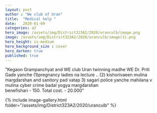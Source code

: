 ```yaml
---
layout: post
author : "We club of Uran"
title:  "Medical help "
date:   2020-01-09
categories: a2
hero_image: /assets/img/District323A2/2020/uranculb/image.png
image: /assets/img/District323A2/2020/uranculb/image(1).png
hero_height: is-medium
hero_background_size : cover
hero_darken: true
published: true
---
```


"Kegaon Grampanchyat and WE club Uran twinning madhe WE Dr. Priti Gade yanche (1)pregnancy ladies na lecture .. (2) kishorivaeen mulina margdarshan and sanitory pad vatap 3) sagari police yanche mahilana v mulina cyber crime badal yogya margdarshan                       
benefishari  - 150.
Total cost. - 20.000"

{% include image-gallery.html folder="/assets/img/District323A2/2020/uranculb" %}